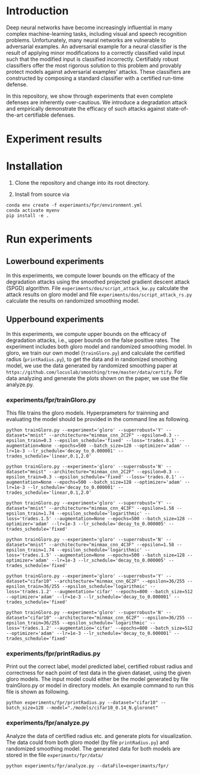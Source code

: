 # Introduction

Deep neural networks have become increasingly influential in many complex machine-learning tasks, including visual and speech recognition problems. 
Unfortunately, many neural networks are vulnerable to adversarial examples. 
An adversarial example for a neural classifier is the result of applying minor modifications to a correctly classified valid input such that the modified input is classified incorrectly. 
Certifiably robust classifiers offer the most rigorous solution to this problem and provably protect models against adversarial examples’ attacks. 
These classifiers are constructed by composing a standard classifier with a certified run-time defense.

In this repository, we show through experiments that even complete defenses are inherently over-cautious. 
We introduce a degradation attack and empirically demonstrate the efficacy of such attacks against state-of-the-art certifiable defenses.

# Experiment results


# Installation

1. Clone the repository and change into its root directory.

2. Install from source via
```
conda env create -f experimants/fpr/environment.yml
conda activate myenv
pip install -e .
```
# Run experiments

## Lowerbound experiments
In this experiments, we compute lower bounds on the efficacy of the degradation attacks using the smoothed projected gradient descent attack (SPGD) algorithm. File `experiments/dos/script_attack_kw.py` calculate the attack results on gloro model and file `experiments/dos/script_attack_rs.py` calculate the results on randomized smoothing model. 

## Upperbound experiments
In this experiments, we compute upper bounds on the efficacy of degradation attacks, i.e., upper bounds on the false positive rates. The experiment includes both gloro model and randomized smoothing model. In gloro, we train our own model (`trainGloro.py`) and calculate the certified radius (`printRadius.py`), to get the data and in randomized smoothing model, we use the data generated by randomized smoothing paper at `https://github.com/locuslab/smoothing/tree/master/data/certify`. For data analyzing and generate the plots shown on the paper, we use the file analyze.py.

### experiments/fpr/trainGloro.py
This file trains the gloro models. Hyperprameters for trainning and evaluating the model should be provided in the command line as following. 
```
python trainGloro.py --experiment='gloro' --superrobust='Y' --dataset="mnist" --architecture="minmax_cnn_2C2F" --epsilon=0.3 --epsilon_train=0.3 --epsilon_schedule='fixed' --loss='trades.0.1' --augmentation=None --epochs=500 --batch_size=128 --optimizer='adam' --lr=1e-3 --lr_schedule='decay_to_0.000001' --trades_schedule='linear,0.1,2.0'

python trainGloro.py --experiment='gloro' --superrobust='N' --dataset="mnist" --architecture="minmax_cnn_2C2F" --epsilon=0.3 --epsilon_train=0.3 --epsilon_schedule='fixed' --loss='trades.0.1' --augmentation=None --epochs=500 --batch_size=128 --optimizer='adam' --lr=1e-3 --lr_schedule='decay_to_0.000001' --trades_schedule='linear,0.1,2.0'

python trainGloro.py --experiment='gloro' --superrobust='Y' --dataset="mnist" --architecture="minmax_cnn_4C3F" --epsilon=1.58 --epsilon_train=1.74 --epsilon_schedule='logarithmic' --loss='trades.1.5' --augmentation=None --epochs=500 --batch_size=128 --optimizer='adam' --lr=1e-3 --lr_schedule='decay_to_0.000005' --trades_schedule='fixed'

python trainGloro.py --experiment='gloro' --superrobust='N' --dataset="mnist" --architecture="minmax_cnn_4C3F" --epsilon=1.58 --epsilon_train=1.74 --epsilon_schedule='logarithmic' --loss='trades.1.5' --augmentation=None --epochs=500 --batch_size=128 --optimizer='adam' --lr=1e-3 --lr_schedule='decay_to_0.000005' --trades_schedule='fixed'

python trainGloro.py --experiment='gloro' --superrobust='Y' --dataset="cifar10" --architecture="minmax_cnn_6C2F" --epsilon=36/255 --epsilon_train=36/255 --epsilon_schedule='logarithmic' --loss='trades.1.2' --augmentation='cifar' --epochs=800 --batch_size=512 --optimizer='adam' --lr=1e-3 --lr_schedule='decay_to_0.000001' --trades_schedule='fixed'

python trainGloro.py --experiment='gloro' --superrobust='N' --dataset="cifar10" --architecture="minmax_cnn_6C2F" --epsilon=36/255 --epsilon_train=36/255 --epsilon_schedule='logarithmic' --loss='trades.1.2' --augmentation='cifar' --epochs=800 --batch_size=512 --optimizer='adam' --lr=1e-3 --lr_schedule='decay_to_0.000001' --trades_schedule='fixed'
```

### experiments/fpr/printRadius.py
Print out the correct label, model predicted label, certified robust radius and correctness for each point of test data in the given dataset, using the given gloro models. The input model could either be the model generated by file trainGloro.py or model in directory models. An example command to run this file is shown as following.

```
python experiments/fpr/printRadius.py --dataset="cifar10" --batch_size=128 --model="./models/cifar10_0.14_N.gloronet"
```


### experiments/fpr/analyze.py
Analyze the data of certified radius etc. and generate plots for visualization. The data could from both gloro model (by file `printRadius.py`) and randomized smoothing model. The generated data for both models are stored in the file `experimants/fpr/data/`

```
python experiments/fpr/analyze.py --dataFile=experimants/fpr/
```
